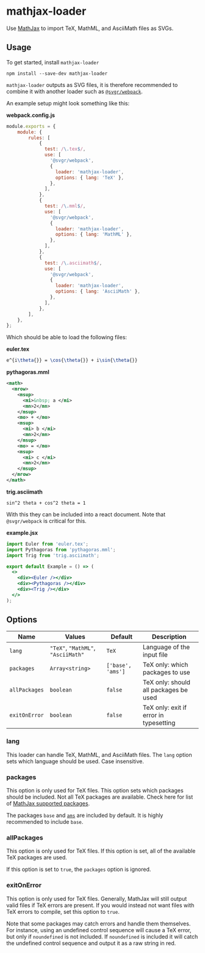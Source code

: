 mathjax-loader
==============

Use [MathJax](https://mathjax.org/) to import TeX, MathML, and AsciiMath files as SVGs.

Usage
-----

To get started, install `mathjax-loader` 

```console
npm install --save-dev mathjax-loader
```

`mathjax-loader` outputs as SVG files, it is therefore recommended to combine it with another loader such as [`@svgr/webpack`](https://www.npmjs.com/package/@svgr/webpack).

An example setup might look something like this:

**webpack.config.js**
```js
module.exports = {
    module: {
        rules: [
            {
              test: /\.tex$/,
              use: [
                '@svgr/webpack',
                {
                  loader: 'mathjax-loader',
                  options: { lang: 'TeX' },
                },
              ],
            },
            {
              test: /\.mml$/,
              use: [
                '@svgr/webpack',
                {
                  loader: 'mathjax-loader',
                  options: { lang: 'MathML' },
                },
              ],
            },
            {
              test: /\.asciimath$/,
              use: [
                '@svgr/webpack',
                {
                  loader: 'mathjax-loader',
                  options: { lang: 'AsciiMath' },
                },
              ],
            },
        ],
    },
};
```

Which should be able to load the following files:

**euler.tex**
```tex
e^{i\theta{}} = \cos{\theta{}} + i\sin{\theta{}}
```

**pythagoras.mml**
```xml
<math>
  <mrow>
    <msup>
      <mi>&nbsp; a </mi>
      <mn>2</mn>
    </msup>
    <mo> + </mo>
    <msup>
      <mi> b </mi>
      <mn>2</mn>
    </msup>
    <mo> = </mo>
    <msup>
      <mi> c </mi>
      <mn>2</mn>
    </msup>
  </mrow>
</math>
```

**trig.asciimath**
```
sin^2 theta + cos^2 theta = 1
```

With this they can be included into a react document.  Note that `@svgr/webpack` is critical for this.

**example.jsx**
```jsx
import Euler from 'euler.tex';
import Pythagoras from 'pythagoras.mml';
import Trig from 'trig.asciimath';

export default Example = () => (
  <>
    <div><Euler /></div>
    <div><Pythagoras /></div>
    <div><Trig /></div>
  </>
);
```

Options
-------

|  Name         |  Values                            |  Default          |  Description                           |
|---------------|------------------------------------|-------------------|----------------------------------------|
| `lang`        | `"TeX"`, `"MathML"`, `"AsciiMath"` | `TeX`             | Language of the input file             |
| `packages`    | `Array<string>`                    | `['base', 'ams']` | TeX only: which packages to use        |
| `allPackages` | `boolean`                          | `false`           | TeX only: should all packages be used  |
| `exitOnError` | `boolean`                          | `false`           | TeX only: exit if error in typesetting |

### lang

This loader can handle TeX, MathML, and AsciiMath files.  The `lang` option sets which language should be used.  Case insensitive.

### packages

This option is only used for TeX files.  This option sets which packages should be included.  Not all TeX packages are available.  Check here for list of [MathJax supported packages](http://docs.mathjax.org/en/latest/input/tex/extensions/index.html).

The packages `base` and [`ams`](http://docs.mathjax.org/en/latest/input/tex/extensions/ams.html) are included by default.  It is highly recommended to include `base`.

### allPackages

This option is only used for TeX files.  If this option is set, all of the available TeX packages are used.

If this option is set to `true`, the `packages` option is ignored.

### exitOnError

This option is only used for TeX files.  Generally, MathJax will still output valid files if TeX errors are present.  If you would instead not want files with TeX errors to compile, set this option to `true`.

Note that some packages may catch errors and handle them themselves.  For instance, using an undefined control sequence will cause a TeX error, but only if `noundefined` is not included.  If `noundefined` is included it will catch the undefined control sequence and output it as a raw string in red.
